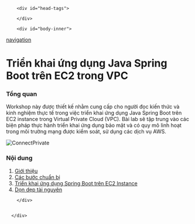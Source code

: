 <div class="padding highlightable">
              
        <div id="head-tags">
        
        </div>
        
        <div id="body-inner">
          

        

<span id="sidebar-toggle-span">
<a href="#" id="sidebar-toggle" data-sidebar-toggle="" class="highlight"><i class="fas fa-bars"></i> navigation</a>
</span>

 
<h1 id="triển-khai-ứng-dụng-java-spring-boot-trên-ec2-trong-vpc">Triển khai ứng dụng Java Spring Boot trên EC2 trong VPC</h1>
<h3 id="tổng-quan">Tổng quan</h3>
<p>Workshop này được thiết kế nhằm cung cấp cho người đọc kiến thức và kinh nghiệm thực tế trong việc triển khai ứng dụng Java Spring Boot trên EC2 instance trong Virtual Private Cloud (VPC). Bài lab sẽ tập trung vào các biện pháp thực hành triển khai ứng dụng bảo mật và có quy mô linh hoạt trong môi trường mạng được kiểm soát, sử dụng các dịch vụ AWS.</p>
<p><img src="/nguyenchungvan.github.io/images/log.png" alt="ConnectPrivate"></p>
<h3 id="nội-dung">Nội dung</h3>
<ol>
<li><a href="1-introduce/" class="highlight">Giới thiệu</a></li>
<li><a href="2-Prerequiste/" class="highlight">Các bước chuẩn bị</a></li>
<li><a href="3-Accessibilitytoinstance/" class="highlight">Triển khai ứng dụng Spring Boot trên EC2 Instance</a></li>
<li><a href="6-cleanup/" class="highlight">Dọn dẹp tài nguyên</a></li>
</ol>
	
  
        
        </div> 
        

      </div>

